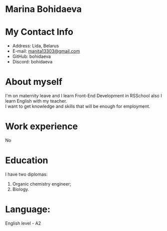 **Marina Bohidaeva**
===
**My Contact Info**
===
-    Address: Lida, Belarus   
-    E-mail: manita13303@gmail.com  
-    GitHub: bohidaeva  
-    Discord: bohidaeva  

**About myself**
===
I'm on maternity leave and I learn Front-End Development in RSSchool also I learn English with my teacher.  
I want to get knowledge and skills that will be enough for employment. 

**Work experience**
===
No

**Education**  
===
I have two diplomas:  
1. Organic chemistry engineer;  
2. Biology.

**Language:**
===
English level - A2
